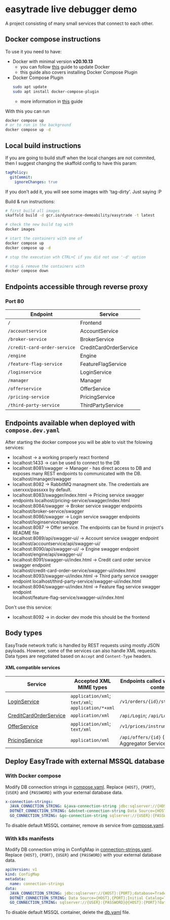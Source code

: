 # easytrade live debugger demo

A project consisting of many small services that connect to each other.

## Docker compose instructions

To use it you need to have:

- Docker with minimal version **v20.10.13**
  - you can follow [this](https://docs.docker.com/engine/install/ubuntu/) guide to update Docker
  - this guide also covers installing Docker Compose Plugin
- Docker Compose Plugin
  ```bash
  sudo apt update
  sudo apt install docker-compose-plugin
  ```
  - more information in [this](https://docs.docker.com/compose/install/linux/) guide

With this you can run

```bash
docker compose up
# or to run in the background
docker compose up -d
```

## Local build instructions

If you are going to build stuff when the local changes are not commited, then I suggest changing the skaffold config to have this param:

```yaml
tagPolicy:
  gitCommit:
    ignoreChanges: true
```

If you don't add it, you will see some images with 'tag-dirty'. Just saying :P

Build & run instructions:

```bash
# first build all images
skaffold build -d gcr.io/dynatrace-demoability/easytrade -t latest

# check the new build tag with
docker images

# start the containers with one of
docker compose up
docker compose up -d

# stop the execution wth CTRL+C if you did not use '-d' option

# stop & remove the containers with
docker compose down
```

## Endpoints accessible through reverse proxy

### Port 80

| Endpoint                     | Service                |
| ---------------------------- | ---------------------- |
| `/`                          | Frontend               |
| `/accountservice`            | AccountService         |
| `/broker-service`            | BrokerService          |
| `/credit-card-order-service` | CreditCardOrderService |
| `/engine`                    | Engine                 |
| `/feature-flag-service`      | FeatureFlagService     |
| `/loginservice`              | LoginService           |
| `/manager`                   | Manager                |
| `/offerservice`              | OfferService           |
| `/pricing-service`           | PricingService         |
| `/third-party-service`       | ThirdPartyService      |

## Endpoints available when deployed with `compose.dev.yaml`

After starting the docker compose you will be able to visit the folowing services:

- localhost -> a working properly react frontend
- localhost:1433 -> can be used to connect to the DB
- localhost:8081/swagger -> Manager - has direct access to DB and exposes many REST endpoints to communicated with the DB.
  localhost/manager/swagger
- localhost:8082 -> RabbitMQ managment site. The credentials are userxxx/passxxx by default.
- localhost:8083/swagger/index.html -> Pricing service swagger endpoints
  localhost/pricing-service/swagger/index.html
- localhost:8084/swagger -> Broker service swagger endpoints  
  localhost/broker-service/swagger
- localhost:8086/swagger -> Login service swagger endpoints  
  localhost/loginservice/swagger
- localhost:8087 -> Offer service. The endpoints can be found in project's README file
- localhost:8089/api/swagger-ui/ -> Account service swagger endpoint  
  localhost/accountservice/api/swagger-ui/
- localhost:8090/api/swagger-ui/ -> Engine swagger endpoint  
  localhost/engine/api/swagger-ui/
- localhost:8091/swagger-ui/index.html -> Credit card order service swagger endpoint  
  localhost/credit-card-order-service/swagger-ui/index.html
- localhost:8093/swagger-ui/index.html -> Third party service swagger endpoint
  localhost/third-party-service/swagger-ui/index.html
- localhost:8094/swagger-ui/index.html -> Feature flag service swagger endpoint  
  localhost/feature-flag-service/swagger-ui/index.html

Don't use this service:

- localhost:8092 -> in docker dev mode this should be the frontend

## Body types

EasyTrade network trafic is handled by REST requests using mostly JSON payloads. However, some of the services
can also handle XML requests. Data types are negotiated based on `Accept` and `Content-Type` headers.

#### XML compatible services

| Service                                                             | Accepted XML MIME types                            | Endpoints called with XML as default content type   |
| ------------------------------------------------------------------- | -------------------------------------------------- | --------------------------------------------------- |
| [LoginService](./src/loginservice/easyTradeLoginService/README.md)  | `application/xml`; `text/xml`; `application/*+xml` | `/v1/orders/{id}/status/latest`                     |
| [CreditCardOrderService](./src/credit-card-order-service/README.md) | `application/xml`                                  | `/api/Login`; `/api/Logout`; `/api/Signup`          |
| [OfferService](./src/offerservice/README.md)                        | `application/xml`; `text/xml`                      | `/v1/prices/instrument/{instrumentId}`              |
| [PricingService](./src/pricing-service/README.md)                   | `application/xml`                                  | `/api/offers/{id}` (called from Aggregator Service) |

## Deploy EasyTrade with external MSSQL database

### With Docker compose

Modify DB connection strings in [compose.yaml](./compose.yaml).
Replace `{HOST}`, `{PORT}`, `{USER}` and `{PASSWORD}` with your external database data.

```yaml
x-connection-strings:
  JAVA_CONNECTION_STRING: &java-connection-string jdbc:sqlserver://{HOST}:{PORT};database=TradeManagement;user={USER};password={PASSWORD};encrypt=false;trustServerCertificate=false;loginTimeout=30;
  DOTNET_CONNECTION_STRING: &dotnet-connection-string Data Source={HOST},{PORT};Initial Catalog=TradeManagement;Persist Security Info=True;User ID={USER};Password={PASSWORD};TrustServerCertificate=true
  GO_CONNECTION_STRING: &go-connection-string sqlserver://{USER}:{PASSWORD}@{HOST}:{PORT}?database=TradeManagement&connection+encrypt=false&connection+TrustServerCertificate=false&connection+loginTimeout=30
```

To disable default MSSQL container, remove `db` service from [compose.yaml](./compose.yaml).

### With k8s manifests

Modify DB connection string in ConfigMap in [connection-strings.yaml](./kubernetes-manifests/connection-strings.yaml).
Replace `{HOST}`, `{PORT}`, `{USER}` and `{PASSWORD}` with your external database data.

```yaml
apiVersion: v1
kind: ConfigMap
metadata:
  name: connection-strings
data:
  JAVA_CONNECTION_STRING: jdbc:sqlserver://{HOST}:{PORT};database=TradeManagement;user={USER};password={PASSWORD};encrypt=false;trustServerCertificate=false;loginTimeout=30;
  DOTNET_CONNECTION_STRING: Data Source={HOST},{PORT};Initial Catalog=TradeManagement;Persist Security Info=True;User ID={USER};Password={PASSWORD};TrustServerCertificate=true
  GO_CONNECTION_STRING: sqlserver://{USER}:{PASSWORD}@{HOST}:{PORT}?database=TradeManagement&connection+encrypt=false&connection+TrustServerCertificate=false&connection+loginTimeout=30
```

To disable default MSSQL container, delete the [db.yaml](./kubernetes-manifests/db.yaml) file.

